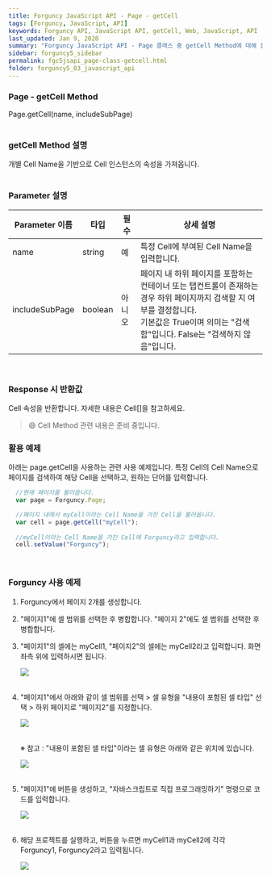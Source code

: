 ```yaml
---
title: Forguncy JavaScript API - Page - getCell
tags: [Forguncy, JavaScript, API]
keywords: Forguncy API, JavaScript API, getCell, Web, JavaScript, API
last_updated: Jan 9, 2020
summary: "Forguncy JavaScript API - Page 클래스 중 getCell Method에 대해 설명합니다."
sidebar: forguncy5_sidebar
permalink: fgc5jsapi_page-class-getcell.html
folder: forguncy5_03_javascript_api
---
```


### Page - getCell Method
Page.getCell(name, includeSubPage)
<br /><br />

### getCell Method 설명
개별 Cell Name을 기반으로 Cell 인스턴스의 속성을 가져옵니다.
<br /><br />

### Parameter 설명

| Parameter 이름 | 타입 | 필수 | 상세 설명 |
| --- | --- | --- | --- |
| name | string | 예 | 특정 Cell에 부여된 Cell Name을 입력합니다. |
| includeSubPage | boolean | 아니오 | 페이지 내 하위 페이지를 포함하는 컨테이너 또는 탭컨트롤이 존재하는 경우 하위 페이지까지 검색할 지 여부를 결정합니다. <br />기본값은 True이며 의미는 "검색함"입니다. False는 "검색하지 않음"입니다. |

<br />

### Response 시 반환값
Cell 속성을 반환합니다. 자세한 내용은 Cell[]을 참고하세요.

> 😄 Cell Method 관련 내용은 준비 중입니다.

<!-- <br /><br /> 위 memo를 삭제할 때 comment 제거 -->

### 활용 예제
아래는 page.getCell을 사용하는 관련 사용 예제입니다. 특정 Cell의 Cell Name으로 페이지를 검색하여 해당 Cell을 선택하고, 원하는 단어를 입력합니다.
<br />

~~~javascript
  //현재 페이지를 불러옵니다.
  var page = Forguncy.Page;

  //페이지 내에서 myCell이라는 Cell Name을 가진 Cell을 불러옵니다.
  var cell = page.getCell("myCell");
  
  //myCell이라는 Cell Name을 가진 Cell에 Forguncy라고 입력합니다.
  cell.setValue("Forguncy");
~~~

<br />

### Forguncy 사용 예제

1. Forguncy에서 페이지 2개를 생성합니다. 

2. "페이지1"에 셀 범위를 선택한 후 병합합니다. "페이지 2"에도 셀 범위를 선택한 후 병합합니다.

3. "페이지1"의 셀에는 myCell1, "페이지2"의 셀에는 myCell2라고 입력합니다. 화면 좌측 위에 입력하시면 됩니다.

    ![]({{site.url}}/images/forguncy5/ex-ss_page-getcell01.png)
    <br /><br />
    
4. "페이지1"에서 아래와 같이 셀 범위를 선택 > 셀 유형을 "내용이 포함된 셀 타입" 선택 > 하위 페이지로 "페이지2"를 지정합니다.

    ![]({{site.url}}/images/forguncy5/ex-ss_page-getcell03.png)
    <br /><br />

    ※ 참고 : "내용이 포함된 셀 타입"이라는 셀 유형은 아래와 같은 위치에 있습니다.

    ![]({{site.url}}/images/forguncy5/ex-ss_page-getcellarray01.png)
    <br /><br />

5. "페이지1"에 버튼을 생성하고, "자바스크립트로 직접 프로그래밍하기" 명령으로 코드를 입력합니다.

    ![]({{site.url}}/images/forguncy5/ex-ss_page-getcell02.png)
    <br /><br />

6. 해당 프로젝트를 실행하고, 버튼을 누르면 myCell1과 myCell2에 각각 Forguncy1, Forguncy2라고 입력됩니다.

    ![]({{site.url}}/images/forguncy5/ex-ss_page-getcell04.gif)

<br /><br />